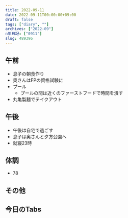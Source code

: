 ```yaml
---
title: 2022-09-11
date: 2022-09-11T00:00:00+09:00
draft: false
tags: ["diary", ""]
archives: ["2022-09"]
n年日記: ["0911"]
slug: 489396
---
```

## 午前
- 息子の朝食作り
- 奥さんはFPの資格試験に
- プール
  - プールの間は近くのファーストフードで時間を潰す
- 丸亀製麺でテイクアウト
## 午後
- 午後は自宅で過ごす
- 息子は奥さんと夕方公園へ
- 就寝23時
## 体調
- 78
## その他
## 今日のTabs